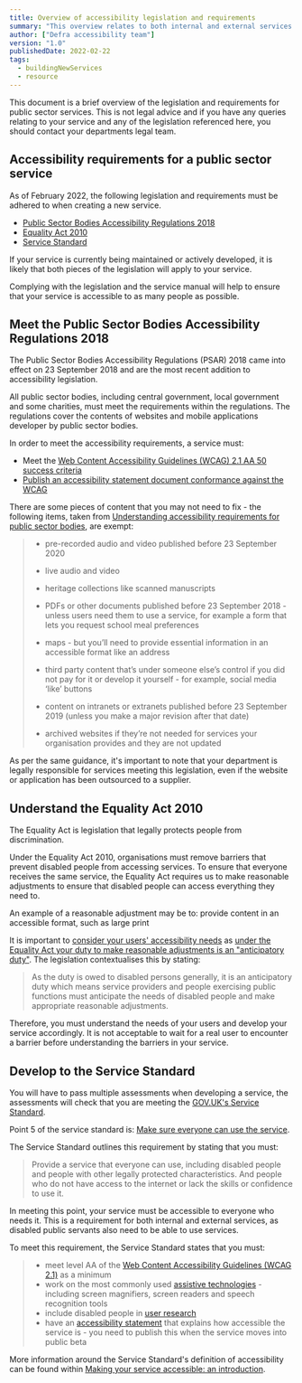 ```yaml
---
title: Overview of accessibility legislation and requirements
summary: "This overview relates to both internal and external services and will inform you of the accessibility legislation and requirements relevant to your service."
author: ["Defra accessibility team"]
version: "1.0"
publishedDate: 2022-02-22
tags:
  - buildingNewServices
  - resource
---
```


This document is a brief overview of the legislation and requirements for public sector services. This is not legal advice and if you have any queries relating to your service and any of the legislation referenced here, you should contact your departments legal team.

## Accessibility requirements for a public sector service

As of February 2022, the following legislation and requirements must be adhered to when creating a new service.

* [Public Sector Bodies Accessibility Regulations 2018](https://www.gov.uk/guidance/accessibility-requirements-for-public-sector-websites-and-apps)
* [Equality Act 2010](https://www.gov.uk/guidance/equality-act-2010-guidance)
* [Service Standard](https://www.gov.uk/service-manual/service-standard)

If your service is currently being maintained or actively developed, it is likely that both pieces of the legislation will apply to your service.

Complying with the legislation and the service manual will help to ensure that your service is accessible to as many people as possible.

## Meet the Public Sector Bodies Accessibility Regulations 2018

The Public Sector Bodies Accessibility Regulations (PSAR) 2018 came into effect on 23 September 2018 and are the most recent addition to accessibility legislation.

All public sector bodies, including central government, local government and some charities, must meet the requirements within the regulations. The regulations cover the contents of websites and mobile applications developer by public sector bodies.

In order to meet the accessibility requirements, a service must:
* Meet the [Web Content Accessibility Guidelines (WCAG) 2.1 AA 50 success criteria](https://www.w3.org/TR/WCAG21/)
* [Publish an accessibility statement document conformance against the WCAG](https://www.gov.uk/guidance/model-accessibility-statement)

There are some pieces of content that you may not need to fix - the following items, taken from [Understanding accessibility requirements for public sector bodies](https://www.gov.uk/guidance/accessibility-requirements-for-public-sector-websites-and-apps), are exempt:

> * pre-recorded audio and video published before 23 September 2020
> 
> * live audio and video
> 
> * heritage collections like scanned manuscripts
> 
> * PDFs or other documents published before 23 September 2018 - unless users need them to use a service, for example a form that lets you request school meal preferences
> 
> * maps - but you’ll need to provide essential information in an accessible format like an address
> 
> * third party content that’s under someone else’s control if you did not pay for it or develop it yourself - for example, social media ‘like’ buttons
> 
> * content on intranets or extranets published before 23 September 2019 (unless you make a major revision after that date)
> 
> * archived websites if they’re not needed for services your organisation provides and they are not updated

As per the same guidance, it's important to note that your department is legally responsible for services meeting this legislation, even if the website or application has been outsourced to a supplier.

## Understand the Equality Act 2010

The Equality Act is legislation that legally protects people from discrimination.

Under the Equality Act 2010, organisations must remove barriers that prevent disabled people from accessing services. To ensure that everyone receives the same service, the Equality Act requires us to make reasonable adjustments to ensure that disabled people can access everything they need to.

An example of a reasonable adjustment may be to: provide content in an accessible format, such as large print 

It is important to [consider your users' accessibility needs](../consider-your-users-accessibility-needs/) as [under the Equality Act your duty to make reasonable adjustments is an "anticipatory duty"](https://www.legislation.gov.uk/ukpga/2010/15/notes/division/3/16/19). The legislation contextualises this by stating:

> As the duty is owed to disabled persons generally, it is an anticipatory duty which means service providers and people exercising public functions must anticipate the needs of disabled people and make appropriate reasonable adjustments.

Therefore, you must understand the needs of your users and develop your service accordingly. It is not acceptable to wait for a real user to encounter a barrier before understanding the barriers in your service.

## Develop to the Service Standard

You will have to pass multiple assessments when developing a service, the assessments will check that you are meeting the [GOV.UK's Service Standard](https://www.gov.uk/service-manual/service-standard).

Point 5 of the service standard is: [Make sure everyone can use the service](https://www.gov.uk/service-manual/service-standard/point-5-make-sure-everyone-can-use-the-service).

The Service Standard outlines this requirement by stating that you must:

> Provide a service that everyone can use, including disabled people and people with other legally protected characteristics. And people who do not have access to the internet or lack the skills or confidence to use it. 

In meeting this point, your service must be accessible to everyone who needs it. This is a requirement for both internal and external services, as disabled public servants also need to be able to use services.

To meet this requirement, the Service Standard states that you must:

> * meet level AA of the [Web Content Accessibility Guidelines (WCAG 2.1)](https://www.gov.uk/service-manual/helping-people-to-use-your-service/understanding-wcag) as a minimum
> * work on the most commonly used [assistive technologies](https://www.gov.uk/service-manual/technology/testing-with-assistive-technologies) - including screen magnifiers, screen readers and speech recognition tools
> * include disabled people in [user research](https://www.gov.uk/service-manual/user-research)
> * have an [accessibility statement](https://www.gov.uk/guidance/make-your-website-or-app-accessible-and-publish-an-accessibility-statement) that explains how accessible the service is - you need to publish this when the service moves into public beta

More information around the Service Standard's definition of accessibility can be found within [Making your service accessible: an introduction](https://www.gov.uk/service-manual/helping-people-to-use-your-service/making-your-service-accessible-an-introduction).